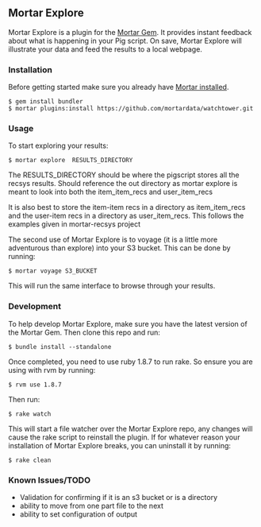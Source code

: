 ## Mortar Explore 

Mortar Explore is a plugin for the [Mortar Gem](https://github.com/mortardata/mortar). It provides instant feedback about what is happening in your Pig script. On save, Mortar Explore will illustrate your data and feed the results to a local webpage.

### Installation ###

Before getting started make sure you already have [Mortar installed](http://help.mortardata.com/reference/mortar_project_reference/install_mortar_development_framework).

```
$ gem install bundler
$ mortar plugins:install https://github.com/mortardata/watchtower.git
```

### Usage ###

To start exploring your results:

```
$ mortar explore  RESULTS_DIRECTORY
```

The RESULTS_DIRECTORY should be where the pigscript stores all the recsys results.  Should reference the out directory as mortar explore is meant to look into both the item_item_recs and user_item_recs

It is also best to store the item-item recs in a directory as item_item_recs and the user-item recs in a directory as user_item_recs.  This follows the examples given in mortar-recsys project


The second use of Mortar Explore is to voyage (it is a little more adventurous than explore) into your S3 bucket.  This can be done by running:

```
$ mortar voyage S3_BUCKET
```

This will run the same interface to browse through your results.

### Development ###


To help develop Mortar Explore, make sure you have the latest version of the Mortar Gem. Then clone this repo and run:
```
$ bundle install --standalone
```
Once completed, you need to use ruby 1.8.7 to run rake.  So ensure you are using with rvm by running:
```
$ rvm use 1.8.7
```
Then run:

```
$ rake watch
```

This will start a file watcher over the Mortar Explore repo, any changes will cause the rake script to reinstall the plugin. If for whatever reason your installation of Mortar Explore breaks, you can uninstall it by running:

```
$ rake clean
```

### Known Issues/TODO ###

* Validation for confirming if it is an s3 bucket or is a directory
* ability to move from one part file to the next
* ability to set configuration of output
